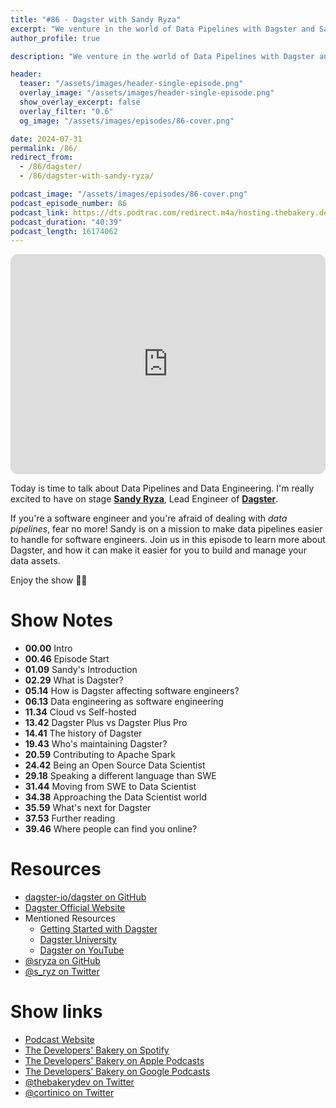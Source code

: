 ```yaml
---
title: "#86 - Dagster with Sandy Ryza"
excerpt: "We venture in the world of Data Pipelines with Dagster and Sandy Ryza"
author_profile: true

description: "We venture in the world of Data Pipelines with Dagster and Sandy Ryza"

header:
  teaser: "/assets/images/header-single-episode.png"
  overlay_image: "/assets/images/header-single-episode.png"
  show_overlay_excerpt: false
  overlay_filter: "0.6"
  og_image: "/assets/images/episodes/86-cover.png"

date: 2024-07-31
permalink: /86/
redirect_from:
  - /86/dagster/
  - /86/dagster-with-sandy-ryza/

podcast_image: "/assets/images/episodes/86-cover.png"
podcast_episode_number: 86
podcast_link: https://dts.podtrac.com/redirect.m4a/hosting.thebakery.dev/86-thedevelopersbakery-dagster.m4a
podcast_duration: "40:39"
podcast_length: 16174062
---
```


<iframe style="border-radius:12px" src="https://open.spotify.com/embed/episode/1eMwYnEyg6KzVnhynRDdsf?utm_source=generator" width="100%" height="352" frameBorder="0" allowfullscreen="" allow="autoplay; clipboard-write; encrypted-media; fullscreen; picture-in-picture" loading="lazy"></iframe>

Today is time to talk about Data Pipelines and Data Engineering. I'm really excited to have on stage [**Sandy Ryza**](https://twitter.com/sryza), Lead Engineer of [**Dagster**](https://dagster.io/).

If you're a software engineer and you're afraid of dealing with _data pipelines_, fear no more! Sandy is on a mission to make data pipelines easier to handle for software engineers. Join us in this episode to learn more about Dagster, and how it can make it easier for you to build and manage your data assets.

Enjoy the show 👨‍🍳

# Show Notes

- **00.00** Intro
- **00.46** Episode Start
- **01.09** Sandy's Introduction
- **02.29** What is Dagster?
- **05.14** How is Dagster affecting software engineers?
- **06.13** Data engineering as software engineering
- **11.34** Cloud vs Self-hosted
- **13.42** Dagster Plus vs Dagster Plus Pro
- **14.41** The history of Dagster
- **19.43** Who's maintaining Dagster?
- **20.59** Contributing to Apache Spark
- **24.42** Being an Open Source Data Scientist
- **29.18** Speaking a different language than SWE
- **31.44** Moving from SWE to Data Scientist
- **34.38** Approaching the Data Scientist world
- **35.59** What's next for Dagster
- **37.53** Further reading
- **39.46** Where people can find you online?

# Resources

- <i class="fab fa-github"></i> [dagster-io/dagster on GitHub](https://github.com/dagster-io/dagster)
- <i class="fas fa-link"></i> [Dagster Official Website](https://dagster.io/)
- Mentioned Resources
  - <i class="fas fa-link"></i> [Getting Started with Dagster](https://dagster.io/)
  - <i class="fas fa-link"></i> [Dagster University](https://courses.dagster.io/)
  - <i class="fab fa-youtube"></i> [Dagster on YouTube](https://www.youtube.com/channel/UCfLnv9X8jyHTe6gJ4hVBo9Q/videos)
- <i class="fab fa-github"></i> [@sryza on GitHub](https://github.com/sryza)
- <i class="fab fa-twitter"></i> [@s_ryz on Twitter](https://twitter.com/s_ryz)

# Show links

- <i class="fas fa-link"></i> [Podcast Website](https://thebakery.dev)
- <i class="fab fa-spotify"></i> [The Developers' Bakery on Spotify](https://open.spotify.com/show/4jV6Yoz7D38sZJlYMzJm3k?si=AL3ske_0R_CKlEScMhYhug)
- <i class="fas fa-podcast"></i> [The Developers' Bakery on Apple Podcasts](https://podcasts.apple.com/us/podcast/the-developers-bakery/id1542849034)
- <i class="fab fa-google-play"></i> [The Developers' Bakery on Google Podcasts](https://podcasts.google.com/feed/aHR0cHM6Ly90aGViYWtlcnkuZGV2L3BvZGNhc3QueG1s)
- <i class="fab fa-twitter"></i> [@thebakerydev on Twitter](https://twitter.com/thebakerydev)
- <i class="fab fa-twitter"></i> [@cortinico on Twitter](https://twitter.com/cortinico)
